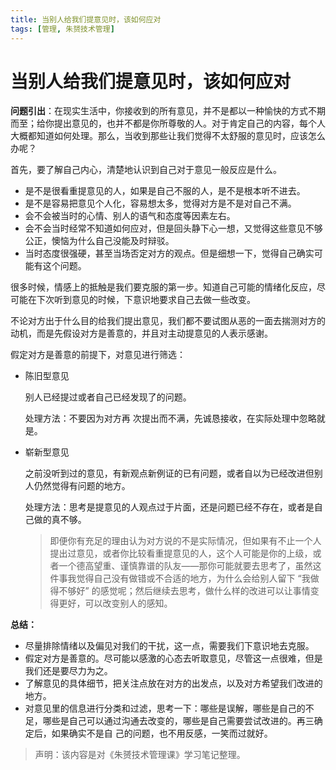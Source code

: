 ```yaml
---
title: 当别人给我们提意见时，该如何应对
tags: [管理, 朱赟技术管理]
---
```


# 当别人给我们提意见时，该如何应对



**问题引出**：在现实生活中，你接收到的所有意见，并不是都以一种愉快的方式不期而至；给你提出意见的，也并不都是你所尊敬的人。对于肯定自己的内容，每个人大概都知道如何处理。那么，当收到那些让我们觉得不太舒服的意见时，应该怎么办呢？



首先，要了解自己内心，清楚地认识到自己对于意见一般反应是什么。

- 是不是很看重提意见的人，如果是自己不服的人，是不是根本听不进去。
- 是不是容易把意见个人化，容易想太多，觉得对方是不是对自己不满。
-  会不会被当时的心情、别人的语气和态度等因素左右。
- 会不会当时经常不知道如何应对，但是回头静下心一想，又觉得这些意见不够公正，懊恼为什么自己没能及时辩驳。
- 当时态度很强硬，甚至当场否定对方的观点。但是细想一下，觉得自己确实可能有这个问题。

很多时候，情感上的抵触是我们要克服的第一步。知道自己可能的情绪化反应，尽可能在下次听到意见的时候，下意识地要求自己去做一些改变。



不论对方出于什么目的给我们提出意见，我们都不要试图从恶的一面去揣测对方的动机，而是先假设对方是善意的，并且对主动提意见的人表示感谢。

假定对方是善意的前提下，对意见进行筛选：

- 陈旧型意见

  别人已经提过或者自己已经发现了的问题。

  处理方法：不要因为对方再 次提出而不满，先诚恳接收，在实际处理中忽略就是。

- 崭新型意见

  之前没听到过的意见，有新观点新例证的已有问题，或者自以为已经改进但别人仍然觉得有问题的地方。

  处理方法：思考是提意见的人观点过于片面，还是问题已经不存在，或者是自己做的真不够。

  > 即便你有充足的理由认为对方说的不是实际情况，但如果有不止一个人提出过意见，或者你比较看重提意见的人，这个人可能是你的上级，或者一个德高望重、谨慎靠谱的队友——那你可能就要去思考了，虽然这件事我觉得自己没有做错或不合适的地方，为什么会给别人留下 “我做得不够好” 的感觉呢；然后继续去思考，做什么样的改进可以让事情变得更好，可以改变别人的感知。



**总结：**

- 尽量排除情绪以及偏见对我们的干扰，这一点，需要我们下意识地去克服。
- 假定对方是善意的。尽可能以感激的心态去听取意见，尽管这一点很难，但是我们还是要尽力为之。
- 了解意见的具体细节，把关注点放在对方的出发点，以及对方希望我们改进的地方。
- 对意见里的信息进行分类和过滤，思考一下：哪些是误解，哪些是自己的不足，哪些是自己可以通过沟通去改变的，哪些是自己需要尝试改进的。再三确定后，如果确实不是自 己的问题，也不用反感，一笑而过就好。



> 声明：该内容是对《朱赟技术管理课》学习笔记整理。